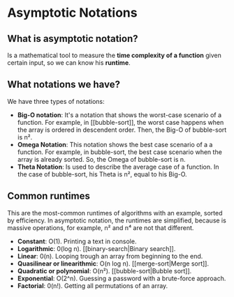 # Asymptotic Notations
## What is asymptotic notation?
Is a mathematical tool to measure the **time complexity of a function** given certain input, so we can know his **runtime**.
## What notations we have?
We have three types of notations:
- **Big-O notation**: It's a notation that shows the worst-case scenario of a function. For example, in [[bubble-sort]], the worst case happens when the array is ordered in descendent order. Then, the Big-O of bubble-sort is n².
- **Omega Notation**: This notation shows the best case scenario of a a function. For example, in bubble-sort, the best case scenario when the array is already sorted. So, the Omega of bubble-sort is n.
- **Theta Notation**: Is used to describe the average case of a function. In the case of bubble-sort, his Theta is n², equal to his Big-O.

## Common runtimes
This are the most-common runtimes of algorithms with an example, sorted by efficiency. In asymptotic notation, the runtimes are simplified, because is massive operations, for example, n² and n⁴ are not that different.
- **Constant**: O(1). Printing a text in console.
- **Logarithmic**: 0(log n). [[binary-search|Binary search]].
- **Linear**: 0(n). Looping trough an array from beginning to the end.
- **Quasilinear or linearithmic**: O(n log n). [[merge-sort|Merge sort]].
- **Quadratic or polynomial**: O(n²). [[bubble-sort|Bubble sort]].
- **Exponential**: O(2^n). Guessing a password with a brute-force approach.
- **Factorial**:  0(n!). Getting all permutations of an array.